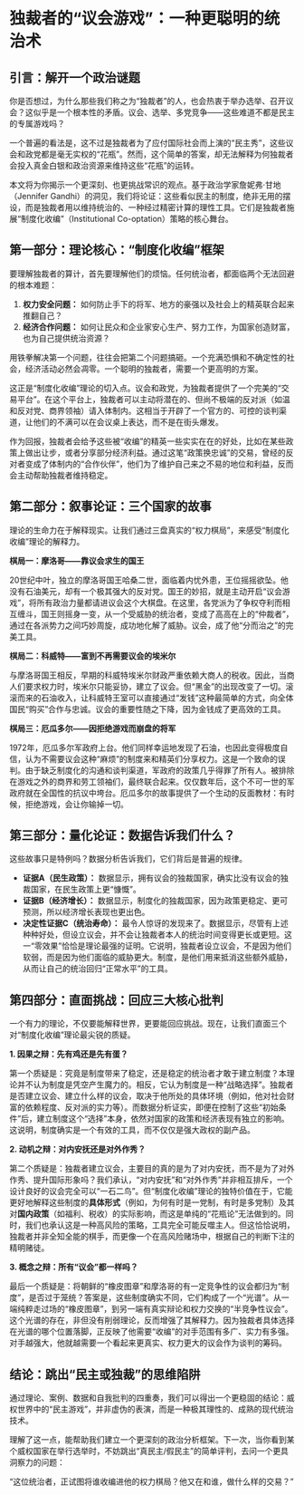 # 独裁者的“议会游戏”：一种更聪明的统治术

## 引言：解开一个政治谜题

你是否想过，为什么那些我们称之为“独裁者”的人，也会热衷于举办选举、召开议会？这似乎是一个根本性的矛盾。议会、选举、多党竞争——这些难道不都是民主的专属游戏吗？

一个普遍的看法是，这不过是独裁者为了应付国际社会而上演的“民主秀”，这些议会和政党都是毫无实权的“花瓶”。然而，这个简单的答案，却无法解释为何独裁者会投入真金白银和政治资源来维持这些“花瓶”的运转。

本文将为你揭示一个更深刻、也更挑战常识的观点。基于政治学家詹妮弗·甘地（Jennifer Gandhi）的洞见，我们将论证：这些看似民主的制度，绝非无用的摆设，而是独裁者用以维持统治的、一种经过精密计算的理性工具。它们是独裁者施展“制度化收编”（Institutional Co-optation）策略的核心舞台。

## 第一部分：理论核心：“制度化收编”框架

要理解独裁者的算计，首先要理解他们的烦恼。任何统治者，都面临两个无法回避的根本难题：

1.  **权力安全问题：** 如何防止手下的将军、地方的豪强以及社会上的精英联合起来推翻自己？
2.  **经济合作问题：** 如何让民众和企业家安心生产、努力工作，为国家创造财富，也为自己提供统治资源？

用铁拳解决第一个问题，往往会把第二个问题搞砸。一个充满恐惧和不确定性的社会，经济活动必然会凋零。一个聪明的独裁者，需要一个更高明的方案。

这正是“制度化收编”理论的切入点。议会和政党，为独裁者提供了一个完美的“交易平台”。在这个平台上，独裁者可以主动将潜在的、但尚不极端的反对派（如温和反对党、商界领袖）请入体制内。这相当于开辟了一个官方的、可控的谈判渠道，让他们的不满可以在会议桌上表达，而不是在街头爆发。

作为回报，独裁者会给予这些被“收编”的精英一些实实在在的好处，比如在某些政策上做出让步，或者分享部分经济利益。通过这笔“政策换忠诚”的交易，曾经的反对者变成了体制内的“合作伙伴”，他们为了维护自己来之不易的地位和利益，反而会主动帮助独裁者维持稳定。

## 第二部分：叙事论证：三个国家的故事

理论的生命力在于解释现实。让我们通过三盘真实的“权力棋局”，来感受“制度化收编”理论的解释力。

**棋局一：摩洛哥——靠议会求生的国王**

20世纪中叶，独立的摩洛哥国王哈桑二世，面临着内忧外患，王位摇摇欲坠。他没有石油美元，却有一个极其强大的反对党。国王的妙招，就是主动开启“议会游戏”，将所有政治力量都请进议会这个大棋盘。在这里，各党派为了争权夺利而相互缠斗，国王则摇身一变，从一个受威胁的统治者，变成了高高在上的“仲裁者”，通过在各派势力之间巧妙周旋，成功地化解了威胁。议会，成了他“分而治之”的完美工具。

**棋局二：科威特——富到不再需要议会的埃米尔**

与摩洛哥国王相反，早期的科威特埃米尔财政严重依赖大商人的税收。因此，当商人们要求权力时，埃米尔只能妥协，建立了议会。但“黑金”的出现改变了一切。滚滚而来的石油收入，让科威特王室可以直接通过“发钱”这种最简单的方式，向全体国民“购买”合作与忠诚。议会的重要性随之下降，因为金钱成了更高效的工具。

**棋局三：厄瓜多尔——因拒绝游戏而崩盘的将军**

1972年，厄瓜多尔军政府上台。他们同样幸运地发现了石油，也因此变得极度自信，认为不需要议会这种“麻烦”的制度来和精英们分享权力。这是一个致命的误判。由于缺乏制度化的沟通和谈判渠道，军政府的政策几乎得罪了所有人。被排除在游戏之外的商界和劳工领袖们，最终联合起来。仅仅数年后，这个不可一世的军政府就在全国性的抗议中垮台。厄瓜多尔的故事提供了一个生动的反面教材：有时候，拒绝游戏，会让你输掉一切。

## 第三部分：量化论证：数据告诉我们什么？

这些故事只是特例吗？数据分析告诉我们，它们背后是普遍的规律。

*   **证据A（民生政策）：** 数据显示，拥有议会的独裁国家，确实比没有议会的独裁国家，在民生政策上更“慷慨”。
*   **证据B（经济增长）：** 数据显示，制度化的独裁国家，因为政策更稳定、更可预测，所以经济增长表现也更出色。
*   **决定性证据C（统治寿命）：** 最令人惊讶的发现来了。数据显示，尽管有上述种种好处，但设立议会，并不会让独裁者本人的统治时间变得更长或更短。这一“零效果”恰恰是理论最强的证明。它说明，独裁者设立议会，不是因为他们软弱，而是因为他们面临的威胁更大。制度，是他们用来抵消这些额外威胁，从而让自己的统治回归“正常水平”的工具。

## 第四部分：直面挑战：回应三大核心批判

一个有力的理论，不仅要能解释世界，更要能回应挑战。现在，让我们直面三个对“制度化收编”理论最尖锐的质疑。

**1. 因果之辩：先有鸡还是先有蛋？**

第一个质疑是：究竟是制度带来了稳定，还是稳定的统治者才敢于建立制度？本理论并不认为制度是凭空产生魔力的。相反，它认为制度是一种“战略选择”。独裁者是否建立议会、建立什么样的议会，取决于他所处的具体环境（例如，他对社会财富的依赖程度、反对派的实力等）。而数据分析证实，即便在控制了这些“初始条件”后，建立制度这个“选择”本身，依然对国家的政策和经济表现有独立的影响。这说明，制度确实是一个有效的工具，而不仅仅是强大政权的副产品。

**2. 动机之辩：对内安抚还是对外作秀？**

第二个质疑是：独裁者建立议会，主要目的真的是为了对内安抚，而不是为了对外作秀、提升国际形象吗？我们承认，“对内安抚”和“对外作秀”并非相互排斥，一个设计良好的议会完全可以“一石二鸟”。但“制度化收编”理论的独特价值在于，它能更好地解释这些制度的**具体形式**（例如，为何有时是一党制，有时是多党制）及其对**国内政策**（如福利、税收）的实际影响，而这是单纯的“花瓶论”无法做到的。同时，我们也承认这是一种高风险的策略，工具完全可能反噬主人。但这恰恰说明，独裁者并非全知全能的棋手，而更像一个在高风险赌场中，根据自己的判断下注的精明赌徒。

**3. 概念之辩：所有“议会”都一样吗？**

最后一个质疑是：将朝鲜的“橡皮图章”和摩洛哥的有一定竞争性的议会都归为“制度”，是否过于笼统？答案是，这些制度确实不同，它们构成了一个“光谱”。从一端纯粹走过场的“橡皮图章”，到另一端有真实辩论和权力交换的“半竞争性议会”。这个光谱的存在，非但没有削弱理论，反而增强了其解释力。因为独裁者具体选择在光谱的哪个位置落脚，正反映了他需要“收编”的对手范围有多广、实力有多强。对手越强大，他就越需要一个看起来更真实、权力更大的议会作为谈判的筹码。

## 结论：跳出“民主或独裁”的思维陷阱

通过理论、案例、数据和自我批判的四重奏，我们可以得出一个更稳固的结论：威权世界中的“民主游戏”，并非虚伪的表演，而是一种极其理性的、成熟的现代统治技术。

理解了这一点，能帮助我们建立一个更深刻的政治分析框架。下一次，当你看到某个威权国家在举行选举时，不妨跳出“真民主/假民主”的简单评判，去问一个更具洞察力的问题：

“这位统治者，正试图将谁收编进他的权力棋局？他又在和谁，做什么样的交易？”
